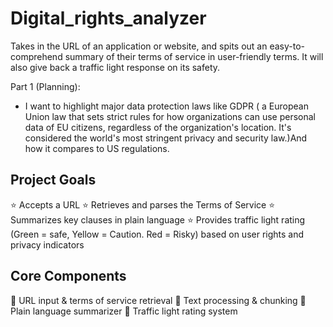 # Digital_rights_analyzer
Takes in the URL of an application or website, and spits out an easy-to-comprehend summary of their terms of service in user-friendly terms. It will also give back a traffic light response on its safety.

Part 1 (Planning):
- I want to highlight major data protection laws like GDPR ( a European Union law that sets strict rules for how organizations can use personal data of EU citizens, regardless of the organization's location. It's considered the world's most stringent privacy and security law.)And how it compares to
US regulations.

## Project Goals 
⭐ Accepts a URL
⭐ Retrieves and parses the Terms of Service 
⭐ Summarizes key clauses in plain language 
⭐ Provides traffic light rating (Green = safe, Yellow = Caution. Red = Risky) based on user rights and privacy indicators

## Core Components 
🐸 URL input & terms of service retrieval 
🐸 Text processing & chunking 
🐸 Plain language summarizer 
🐸 Traffic light rating system 

